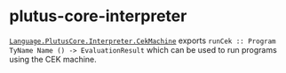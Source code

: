 # plutus-core-interpreter

[`Language.PlutusCore.Interpreter.CekMachine`](src/Language/PlutusCore/Interpreter/CekMachine.hs]) exports `runCek :: Program TyName Name () -> EvaluationResult` which can be used to run programs using the CEK machine.
